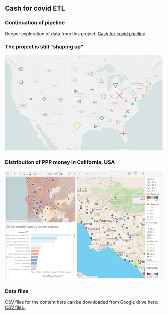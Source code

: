 ## Cash for covid ETL

### Continuation of pipeline
Deeper exploration of data from this project: 
<a href =  "https://github.com/sherirosalia/cash_for_covid_clean_machine_pipeline" > Cash for covid pipeline</a>.

### The project is still "shaping up"
![shapes on usa map](docs/images/shapes_usa.png)

### Distribution of PPP money in California, USA
![california ppp map](docs/images/california.png)

### Data files
CSV files for the content here can be downloaded from Google drive here: <a href='https://drive.google.com/drive/folders/1btGEd8YJHIIAve3hzlE5XrByHE2Uj5g2?usp=sharing'>CSV files </a>.
